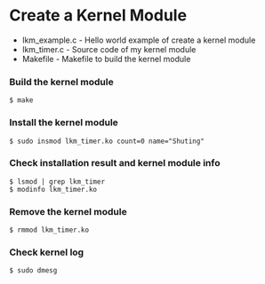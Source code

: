 # Create a Kernel Module

- lkm_example.c     - Hello world example of create a kernel module
- lkm_timer.c       - Source code of my kernel module
- Makefile          - Makefile to build the kernel module

### Build the kernel module
    $ make

### Install the kernel module
    $ sudo insmod lkm_timer.ko count=0 name="Shuting"

### Check installation result and kernel module info
    $ lsmod | grep lkm_timer
    $ modinfo lkm_timer.ko

### Remove the kernel module
    $ rmmod lkm_timer.ko

### Check kernel log
    $ sudo dmesg
